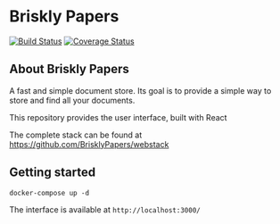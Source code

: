 # Briskly Papers

[![Build Status](https://travis-ci.org/BrisklyPapers/react.svg?branch=master)](https://travis-ci.org/BrisklyPapers/react)
[![Coverage Status](https://coveralls.io/repos/github/BrisklyPapers/react/badge.svg?branch=implement-coveralls)](https://coveralls.io/github/BrisklyPapers/react?branch=implement-coveralls)

## About Briskly Papers
A fast and simple document store. Its goal is to provide a simple way to store and find all your documents.

This repository provides the user interface, built with React

The complete stack can be found at https://github.com/BrisklyPapers/webstack

## Getting started

`docker-compose up -d`

The interface is available at `http://localhost:3000/`
